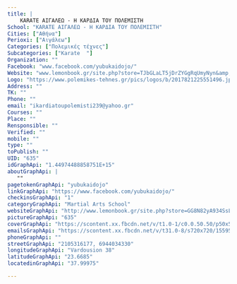 ```yaml
---
title: |
    KARATE ΑΙΓΑΛΕΩ - Η ΚΑΡΔΙΑ ΤΟΥ ΠΟΛΕΜΙΣΤΗ
School: "KARATE ΑΙΓΑΛΕΩ - Η ΚΑΡΔΙΑ ΤΟΥ ΠΟΛΕΜΙΣΤΗ"
Cities: ["Αθήνα"]
Perioxi: ["Αιγάλεω"]
Categories: ["Πολεμικές τέχνες"]
Subcategories: ["Karate  "]
Organization: ""
Facebook: "www.facebook.com/yubukaidojo/"
Website: "www.lemonbook.gr/site.php?store=TJbGLaLT5jDrZYGgRqUmyNyn&amp;language=EL"
Logo: "https://www.polemikes-tehnes.gr/pics/logos/b/2017821225551496.jpg"
Address: ""
TK: ""
Phone: ""
email: "ikardiatoupolemisti239@yahoo.gr"
Courses: ""
Place: ""
Rensponsible: ""
Verified: ""
mobile: ""
type: ""
toPublish: ""
UID: "635"
idGraphApi: "1.44974488858751E+15"
aboutGraphApi: | 
   ""
pagetokenGraphApi: "yubukaidojo"
linkGraphApi: "https://www.facebook.com/yubukaidojo/"
checkinsGraphApi: "1"
categoryGraphApi: "Martial Arts School"
websiteGraphApi: "http://www.lemonbook.gr/site.php?store=GG8N82yA934SsLdLBu2LjTnG"
pictureGraphApi: "635"
coverGraphApi: "https://scontent.xx.fbcdn.net/v/t1.0-1/c0.0.50.50/p50x50/1507059_1451605261734806_787333527_n.jpg?oh=f9b48e2d38072dae18178e58ddfc6474&amp;oe=5B3EAE63"
emailsGraphApi: "https://scontent.xx.fbcdn.net/v/t31.0-8/s720x720/1559561_1449746801920652_513085039_o.jpg?oh=890e5f34b9cda036c415e958096a8a2d&amp;oe=5B4CA411"
phoneGraphApi: ""
streetGraphApi: "2105316177, 6944034330"
longitudeGraphApi: "Vardousion 38"
latitudeGraphApi: "23.6685"
locatedinGraphApi: "37.99975"

---
```




